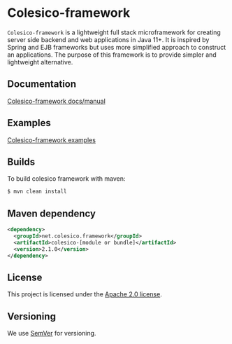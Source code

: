 # Colesico-framework

`Colesico-framework` is a lightweight full stack microframework for creating server side backend and web applications in Java 11+.
It is inspired by Spring and EJB frameworks but uses more simplified approach to construct an applications. The purpose of this framework is to provide simpler and lightweight alternative. 

## Documentation

 [Colesico-framework docs/manual](https://github.com/colesico/colesico-framework/blob/master/doc/src/asciidoc/framework.asciidoc)

## Examples

 [Colesico-framework examples](https://github.com/colesico/colesico-framework/tree/master/examples)

## Builds

To build colesico framework with maven:

```bash
$ mvn clean install
```

## Maven dependency

```xml
<dependency>
  <groupId>net.colesico.framework</groupId>
  <artifactId>colesico-[module or bundle]</artifactId>
  <version>2.1.0</version>
</dependency>
```

## License

This project is licensed under the
[Apache 2.0 license](https://www.apache.org/licenses/LICENSE-2.0.html).

## Versioning

We use [SemVer](http://semver.org/) for versioning.
